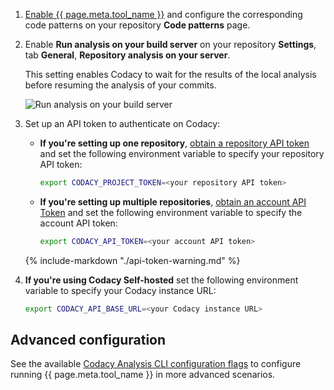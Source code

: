 <!--instructions-start-->
1.  [Enable {{ page.meta.tool_name }}](../../repositories-configure/configuring-code-patterns.md) and configure the corresponding code patterns on your repository **Code patterns** page.

1.  Enable **Run analysis on your build server** on your repository **Settings**, tab **General**, **Repository analysis on your server**.

    This setting enables Codacy to wait for the results of the local analysis before resuming the analysis of your commits.

    ![Run analysis on your build server](images/run-analysis-through-build-server.png)

1.  Set up an API token to authenticate on Codacy:

    -   **If you're setting up one repository**, [obtain a repository API token](../../codacy-api/api-tokens.md#repository-api-tokens) and set the following environment variable to specify your repository API token:

        ```bash
        export CODACY_PROJECT_TOKEN=<your repository API token>
        ```

    -   **If you're setting up multiple repositories**, [obtain an account API Token](../../codacy-api/api-tokens.md#account-api-tokens) and set the following environment variable to specify the account API token:

        ```bash
        export CODACY_API_TOKEN=<your account API token>
        ```

    {% include-markdown "./api-token-warning.md" %}

1.  **If you're using Codacy Self-hosted** set the following environment variable to specify your Codacy instance URL:

    ```bash
    export CODACY_API_BASE_URL=<your Codacy instance URL>
    ```
<!--instructions-end-->

<!--advanced-start-->
## Advanced configuration

See the available [Codacy Analysis CLI configuration flags](https://github.com/codacy/codacy-analysis-cli#configuration) to configure running {{ page.meta.tool_name }} in more advanced scenarios.
<!--advanced-end-->
